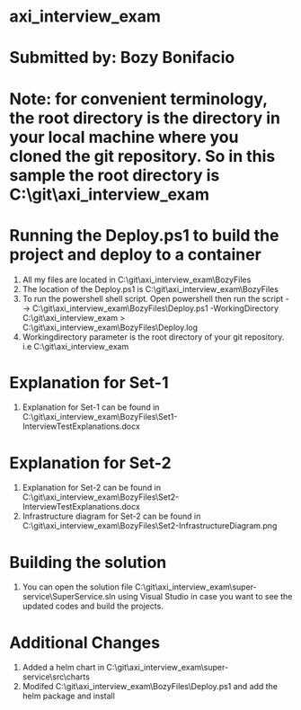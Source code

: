 # axi_interview_exam
# Submitted by: Bozy Bonifacio

# Note: for convenient terminology, the root directory is the directory in your local machine where you cloned the git repository. So in this sample the root directory is C:\git\axi_interview_exam

# Running the Deploy.ps1 to build the project and deploy to a container
1. All my files are located in C:\git\axi_interview_exam\BozyFiles
2. The location of the Deploy.ps1 is C:\git\axi_interview_exam\BozyFiles
3. To run the powershell shell script. Open powershell then run the script --> C:\git\axi_interview_exam\BozyFiles\Deploy.ps1 -WorkingDirectory C:\git\axi_interview_exam > C:\git\axi_interview_exam\BozyFiles\Deploy.log
3. Workingdirectory parameter is the root directory of your git repository. i.e C:\git\axi_interview_exam

# Explanation for Set-1
1. Explanation for Set-1 can be found in C:\git\axi_interview_exam\BozyFiles\Set1-InterviewTestExplanations.docx

# Explanation for Set-2
1. Explanation for Set-2 can be found in C:\git\axi_interview_exam\BozyFiles\Set2-InterviewTestExplanations.docx
2. Infrastructure diagram for Set-2 can be found in C:\git\axi_interview_exam\BozyFiles\Set2-InfrastructureDiagram.png


# Building the solution
1. You can open the solution file C:\git\axi_interview_exam\super-service\SuperService.sln using Visual Studio in case you want to see the updated codes and build the projects.


# Additional Changes
1. Added a helm chart in C:\git\axi_interview_exam\super-service\src\charts
2. Modifed C:\git\axi_interview_exam\BozyFiles\Deploy.ps1 and add the helm package and install